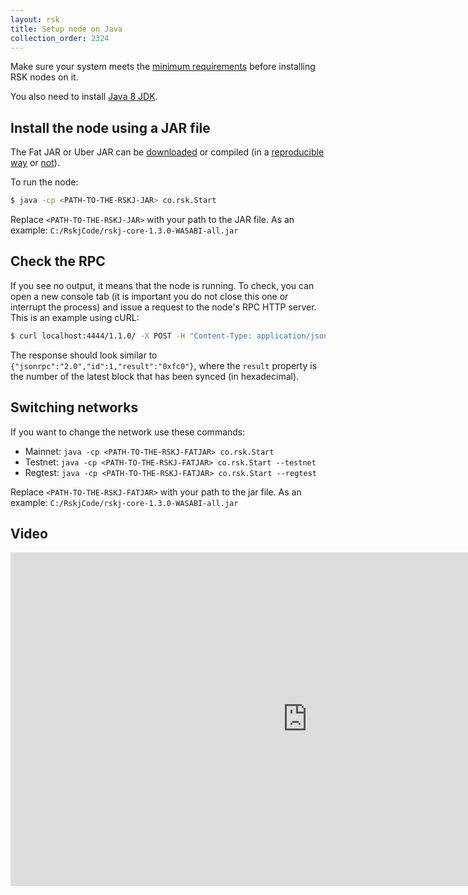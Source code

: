```yaml
---
layout: rsk
title: Setup node on Java
collection_order: 2324
---
```


Make sure your system meets the [minimum requirements](../requirements/) before installing RSK nodes on it.

You also need to install [Java 8 JDK](https://www.java.com/download/).

## Install the node using a JAR file

The Fat JAR or Uber JAR can be [downloaded](https://github.com/rsksmart/rskj/releases) or compiled (in a [reproducible way](https://github.com/rsksmart/rskj/wiki/Reproducible-Build) or [not](/rsk/node/contribute)).

To run the node:
```bash
$ java -cp <PATH-TO-THE-RSKJ-JAR> co.rsk.Start
```

Replace `<PATH-TO-THE-RSKJ-JAR>` with your path to the JAR file. As an example: `C:/RskjCode/rskj-core-1.3.0-WASABI-all.jar`

## Check the RPC

If you see no output, it means that the node is running. To check, you can open a new console tab (it is important you do not close this one or interrupt the process) and issue a request to the node's RPC HTTP server. This is an example using cURL:

```bash
$ curl localhost:4444/1.1.0/ -X POST -H "Content-Type: application/json" --data '{"jsonrpc":"2.0","method":"eth_blockNumber","params":[],"id":1}'
```

The response should look similar to `{"jsonrpc":"2.0","id":1,"result":"0xfc0"}`, where the `result` property is the number of the latest block that has been synced (in hexadecimal).

## Switching networks

If you want to change the network use these commands:

- Mainnet: `java -cp <PATH-TO-THE-RSKJ-FATJAR> co.rsk.Start`
- Testnet: `java -cp <PATH-TO-THE-RSKJ-FATJAR> co.rsk.Start --testnet`
- Regtest: `java -cp <PATH-TO-THE-RSKJ-FATJAR> co.rsk.Start --regtest`

Replace `<PATH-TO-THE-RSKJ-FATJAR>` with your path to the jar file. As an example: `C:/RskjCode/rskj-core-1.3.0-WASABI-all.jar`

## Video

<div class="video-container">
  <iframe width="949" height="534" src="https://www.youtube-nocookie.com/embed/TxpS6WhxUiU?cc_load_policy=1" frameborder="0" allow="accelerometer; autoplay; encrypted-media; gyroscope; picture-in-picture" allowfullscreen></iframe>
</div>
